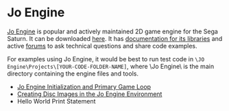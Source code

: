 # Jo Engine

[Jo Engine](https://www.jo-engine.org/) is popular and actively maintained 2D game engine for the Sega Saturn. It can be downloaded [here](https://www.jo-engine.org/download/). It has [documentation for its libraries](http://jo-engine.org/doxygen/files.html) and active [forums](https://forum.jo-engine.org/) to ask technical questions and share code examples.

For examples using Jo Engine, it would be best to run test code in ```\JO Engine\Projects\[YOUR-CODE-FOLDER-NAME]```, where \Jo Engine\ is the main directory containing the engine files and tools.

- [Jo Engine Initialization and Primary Game Loop](Jo_Engine_Initialization_and_Primary_Game_Loop/page.md)
- [Creating Disc Images in the Jo Engine Environment](Creating_Disc_Images_in_the_Jo_Engine_Environment/page.md)
- Hello World Print Statement
